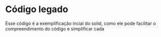 # Código legado

Esse código é a exemplificação incial do solid, como ele pode facilitar o compreendimento do código e simplificar cada 
